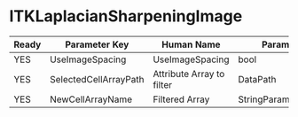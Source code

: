 # ITKLaplacianSharpeningImage #

| Ready | Parameter Key | Human Name | Parameter Type | Parameter Class |
|-------|---------------|------------|-----------------|----------------|
| YES | UseImageSpacing | UseImageSpacing | bool | BoolParameter |
| YES | SelectedCellArrayPath | Attribute Array to filter | DataPath | ArraySelectionParameter |
| YES | NewCellArrayName | Filtered Array | StringParameter::ValueType | StringParameter |
